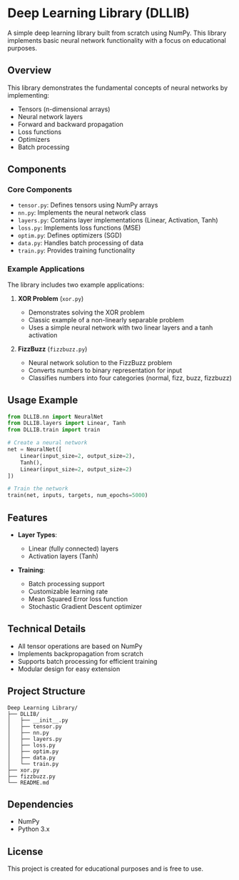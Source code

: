 # Deep Learning Library (DLLIB)

A simple deep learning library built from scratch using NumPy. This library implements basic neural network functionality with a focus on educational purposes.

## Overview

This library demonstrates the fundamental concepts of neural networks by implementing:
- Tensors (n-dimensional arrays)
- Neural network layers
- Forward and backward propagation
- Loss functions
- Optimizers
- Batch processing

## Components

### Core Components

- `tensor.py`: Defines tensors using NumPy arrays
- `nn.py`: Implements the neural network class
- `layers.py`: Contains layer implementations (Linear, Activation, Tanh)
- `loss.py`: Implements loss functions (MSE)
- `optim.py`: Defines optimizers (SGD)
- `data.py`: Handles batch processing of data
- `train.py`: Provides training functionality

### Example Applications

The library includes two example applications:

1. **XOR Problem** (`xor.py`)
   - Demonstrates solving the XOR problem
   - Classic example of a non-linearly separable problem
   - Uses a simple neural network with two linear layers and a tanh activation

2. **FizzBuzz** (`fizzbuzz.py`)
   - Neural network solution to the FizzBuzz problem
   - Converts numbers to binary representation for input
   - Classifies numbers into four categories (normal, fizz, buzz, fizzbuzz)

## Usage Example

```python
from DLLIB.nn import NeuralNet
from DLLIB.layers import Linear, Tanh
from DLLIB.train import train

# Create a neural network
net = NeuralNet([
    Linear(input_size=2, output_size=2),
    Tanh(),
    Linear(input_size=2, output_size=2)
])

# Train the network
train(net, inputs, targets, num_epochs=5000)
```

## Features

- **Layer Types**:
  - Linear (fully connected) layers
  - Activation layers (Tanh)
  
- **Training**:
  - Batch processing support
  - Customizable learning rate
  - Mean Squared Error loss function
  - Stochastic Gradient Descent optimizer

## Technical Details

- All tensor operations are based on NumPy
- Implements backpropagation from scratch
- Supports batch processing for efficient training
- Modular design for easy extension

## Project Structure

```
Deep Learning Library/
├── DLLIB/
│   ├── __init__.py
│   ├── tensor.py
│   ├── nn.py
│   ├── layers.py
│   ├── loss.py
│   ├── optim.py
│   ├── data.py
│   └── train.py
├── xor.py
├── fizzbuzz.py
└── README.md
```

## Dependencies

- NumPy
- Python 3.x

## License

This project is created for educational purposes and is free to use.